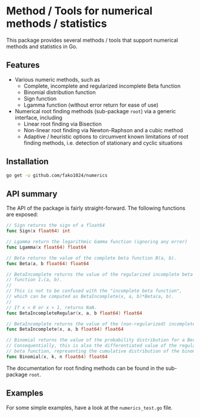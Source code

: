 # Method / Tools for numerical methods / statistics
This package provides several methods / tools that support numerical methods and statistics in Go.

## Features
- Various numeric methods, such as
	- Complete, incomplete and regularized incomplete Beta function
	- Binomial distribution function
	- Sign function
	- Lgamma function (without error return for ease of use)
- Numerical root finding methods (sub-package `root`) via a generic interface, including
	- Linear root finding via Bisection
	- Non-linear root finding via Newton-Raphson and a cubic method
	- Adaptive / heuristic options to circumvent known limitations of root finding methods, i.e. detection of stationary and cyclic situations

## Installation
```bash
go get -u github.com/fako1024/numerics
```

## API summary

The API of the package is fairly straight-forward. The following functions are exposed:
```Go
// Sign returns the sign of a float64  
func Sign(x float64) int

// Lgamma return the logarithmic Gamma function (ignoring any error)  
func Lgamma(x float64) float64

// Beta returns the value of the complete beta function B(a, b).  
func Beta(a, b float64) float64

// BetaIncomplete returns the value of the regularized incomplete beta  
// function Iₓ(a, b).  
//  
// This is not to be confused with the "incomplete beta function",  
// which can be computed as BetaIncomplete(x, a, b)*Beta(a, b).  
//  
// If x < 0 or x > 1, returns NaN.  
func BetaIncompleteRegular(x, a, b float64) float64

// BetaIncomplete returns the value of the (non-regularized) incomplete beta function  
func BetaIncomplete(x, a, b float64) float64

// Binomial returns the value of the probability distribution for a Bernoulli experiment.  
// Consequentially, this is also the differentiated value of the regularized incomplete  
// beta function, representing the cumulative distribution of the binomial PDF  
func Binomial(x, k, n float64) float64
```
The documentation for root finding methods can be found in the sub-package `root`.

## Examples
For some simple examples, have a look at the `numerics_test.go` file.
